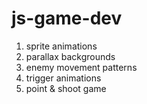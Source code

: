 # js-game-dev

1. sprite animations
2. parallax backgrounds
3. enemy movement patterns
4. trigger animations
5. point & shoot game